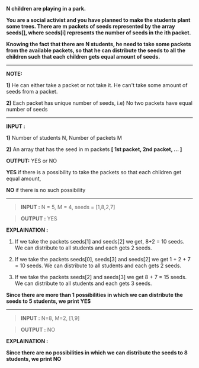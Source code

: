 **N children are playing in a park.**

**You are a social activist and you have planned to make the students plant some trees.
There are m packets of seeds represented by the array seeds[], where seeds[i] represents the number of seeds in the ith packet.** 

**Knowing the fact that there are N students, he need to take some packets from the available packets, 
so that he can distribute the seeds to all the children such that each children gets equal amount of seeds.**

<hr>

**NOTE:**   

**1)** He can either take a packet or not take it. He can't take some amount of seeds from a packet.
               
               
**2)** Each packet has unique number of seeds, i.e) No two packets have equal number of seeds
 
 <hr>
 
**INPUT :**

**1)** Number of students N, Number of packets M

               
               
**2)** An array that has the seed in m packets **[ 1st packet, 2nd packet, ...  ]**


**OUTPUT:** YES or NO
              
**YES** if there is a possibility to take the packets so that each children get equal amount, 

**NO** if there is no such possibility

<hr>



> **INPUT :** N = 5, M = 4, seeds = [1,8,2,7]                     

> **OUTPUT :**  YES

**EXPLAINATION :**  
              
1) If we take the packets seeds[1] and seeds[2] we get, 8+2 = 10 seeds. We can distribute to all students and each gets 2 seeds.   
            
2) If we take the packets seeds[0], seeds[3] and seeds[2] we get 1 + 2 + 7 = 10 seeds. We can distribute to all students and each gets 2 seeds.   
              
3) If we take the packets seeds[2] and seeds[3]  we get 8 + 7 = 15 seeds. We can distribute to all students and each gets 3 seeds. 


**Since there are more than 1 possibilities in which we can distribute the seeds to 5 students, we print YES**

<hr>


> **INPUT :** N=8, M=2, [1,9]          

> **OUTPUT :**  NO


**EXPLAINATION :**  
              
**Since there are no possibilities in which we can distribute the seeds to 8 students, we print NO**
>
